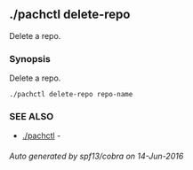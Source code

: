## ./pachctl delete-repo

Delete a repo.

### Synopsis


Delete a repo.

```
./pachctl delete-repo repo-name
```

### SEE ALSO
* [./pachctl](./pachctl.md)	 - 

###### Auto generated by spf13/cobra on 14-Jun-2016
